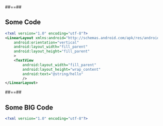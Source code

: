 

##==##

<!-- .slide: class="with-code" -->

## Some Code


```xml
<?xml version="1.0" encoding="utf-8"?>
<LinearLayout xmlns:android="http://schemas.android.com/apk/res/android"
    android:orientation="vertical"
    android:layout_width="fill_parent"
    android:layout_height="fill_parent"
    >
    <TextView
        android:layout_width="fill_parent"
        android:layout_height="wrap_content"
        android:text="@string/hello"
        />
</LinearLayout>
```

##==##

<!-- .slide: class="with-code" -->

## Some BIG Code


<!-- .element: class="big-code" -->
```xml
<?xml version="1.0" encoding="utf-8"?>
```
